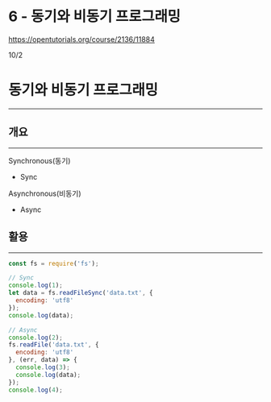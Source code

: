 # 6 - 동기와 비동기 프로그래밍

<https://opentutorials.org/course/2136/11884>

10/2

# 동기와 비동기 프로그래밍

--------------------------------------------------------------------------------

## 개요

--------------------------------------------------------------------------------

Synchronous(동기)

- Sync

Asynchronous(비동기)

- Async

## 활용

--------------------------------------------------------------------------------

```javascript
const fs = require('fs');

// Sync
console.log(1);
let data = fs.readFileSync('data.txt', {
  encoding: 'utf8'
});
console.log(data);

// Async
console.log(2);
fs.readFile('data.txt', {
  encoding: 'utf8'
}, (err, data) => {
  console.log(3);
  console.log(data);
});
console.log(4);
```
